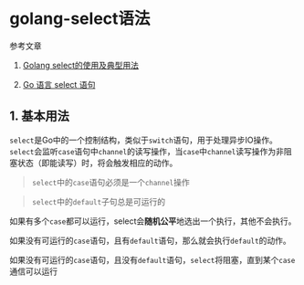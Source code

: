 # golang-select语法

参考文章

1. [Golang select的使用及典型用法](https://blog.csdn.net/zhaominpro/article/details/77570290)

2. [Go 语言 select 语句](https://wizardforcel.gitbooks.io/w3school-go/content/13.html)

## 1. 基本用法 

`select`是Go中的一个控制结构，类似于`switch`语句，用于处理异步IO操作。`select`会监听`case`语句中`channel`的读写操作，当`case`中`channel`读写操作为非阻塞状态（即能读写）时，将会触发相应的动作。

> `select`中的`case`语句必须是一个`channel`操作

> `select`中的`default`子句总是可运行的

如果有多个`case`都可以运行，select会**随机公平**地选出一个执行，其他不会执行。

如果没有可运行的`case`语句，且有`default`语句，那么就会执行`default`的动作。

如果没有可运行的`case`语句，且没有`default`语句，`select`将阻塞，直到某个`case`通信可以运行